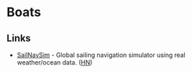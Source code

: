 # Boats

## Links

* [SailNavSim](https://8bitbyte.ca/sailnavsim/) - Global sailing navigation simulator using real weather/ocean data. \([HN](https://news.ycombinator.com/item?id=23661326)\)

